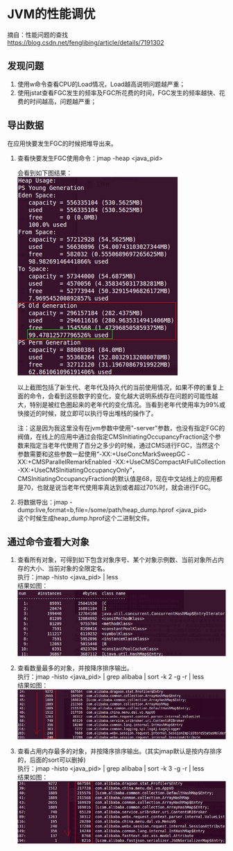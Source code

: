 # JVM的性能调优

摘自：性能问题的查找 <https://blog.csdn.net/fenglibing/article/details/7191302>  

## 发现问题

1. 使用w命令查看CPU的Load情况，Load越高说明问题越严重；  
2. 使用jstat查看FGC发生的频率及FGC所花费的时间，FGC发生的频率越快、花费的时间越高，问题越严重；  

## 导出数据

在应用快要发生FGC的时候把堆导出来。  

1. 查看快要发生FGC使用命令：jmap -heap <java_pid>  

   会看到如下图结果：  
   ![JVM的性能调优-2-01.gif](JVM的性能调优-2-01.gif)  

   以上截图包括了新生代、老年代及持久代的当前使用情况，如果不停的重复上面的命令，会看到这些数字的变化，变化越大说明系统存在问题的可能性越大，特别是被红色圈起来的老年代的变化情况。当看到老年代使用率为99%或快接近的时候，就立即可以执行导出堆栈的操作了。  

   注：这是因为我这里没有在jvm参数中使用"-server"参数，也没有指定FGC的阀值，在线上的应用中通过会指定CMSInitiatingOccupancyFraction这个参数来指定当老年代使用了百分之多少的时候，通过CMS进行FGC，当然这个参数需要和这些参数一起使用“-XX:+UseConcMarkSweepGC -XX:+CMSParallelRemarkEnabled -XX:+UseCMSCompactAtFullCollection -XX:+UseCMSInitiatingOccupancyOnly”，CMSInitiatingOccupancyFraction的默认值是68，现在中文站线上的应用都是70，也就是说当老年代使用率真达到或者超过70%时，就会进行FGC。  

2. 将数据导出：jmap -dump:live,format=b,file=/some/path/heap_dump.hprof <java_pid>  
   这个时候生成heap_dump.hprof这个二进制文件。  

## 通过命令查看大对象

1. 查看所有对象，可得到如下包含对象序号、某个对象示例数、当前对象所占内存的大小、当前对象的全限定名。  
   执行：jmap -histo <java_pid> | less  
   结果如图：  
   ![JVM的性能调优-2-02.gif](JVM的性能调优-2-02.gif)  

2. 查看数量最多的对象，并按降序排序输出。  
   执行：jmap -histo <java_pid> | grep alibaba | sort -k 2 -g -r | less  
   结果如图：  
   ![JVM的性能调优-2-03.gif](JVM的性能调优-2-03.gif)  

3. 查看占用内存最多的对象，并按降序排序输出。(其实jmap默认是按内存排序的，后面的sort可以删掉)  
   执行：jmap -histo <java_pid> | grep alibaba | sort -k 3 -g -r | less  
   结果如图：  
   ![JVM的性能调优-2-04.gif](JVM的性能调优-2-04.gif)  

